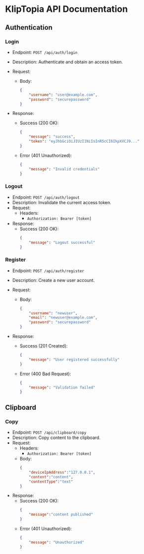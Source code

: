 # KlipTopia API Documentation

## Authentication

### Login
- Endpoint: `POST /api/auth/login`

- Description: Authenticate and obtain an access token.
- Request:
  - Body:

    ```json
    {
        "username": "user@example.com",
        "password": "securepassword"
    }
    ```

- Response:
  - Success (200 OK):
  
    ```json
    {
        "message": "success",
        "token": "eyJhbGciOiJIUzI1NiIsInR5cCI6IkpXVCJ9..."
    }
    ```

  - Error (401 Unauthorized):

    ```json
    {
        "message": "Invalid credentials"
    }
    ```

### Logout
- Endpoint: `POST /api/auth/logout`
- Description: Invalidate the current access token.
- Request:
  - Headers:
    - `Authorization: Bearer [token]`
- Response:
  - Success (200 OK):
    ```json
    {
        "message": "Logout successful"
    }
    ```

### Register
- Endpoint: `POST /api/auth/register`
- Description: Create a new user account.
- Request:
  - Body:
  
    ```json
    {
        "username": "newuser",
        "email": "newuser@example.com",
        "password": "securepassword"
    }
    ```

- Response:
  - Success (201 Created):

    ```json
    {
        "message": "User registered successfully"
    }
    ```

  - Error (400 Bad Request):

    ```json
    {
        "message": "Validation failed"
    }
    ```

## Clipboard

### Copy
- Endpoint: `POST /api/clipboard/copy`
- Description: Copy content to the clipboard.
- Request:
  - Headers:
    - `Authorization: Bearer [token]`
  - Body:
    ```json
    {
        "deviceIpAddress":"127.0.0.1",
        "content":"content",
        "contentType":"text"
    }
    ```
- Response:
  - Success (200 OK):
    ```json
    {
        "message":"content published"
    }
    ```
  - Error (401 Unauthorized):
    ```json
    {
        "message": "Unauthorized"
    }
    ```

